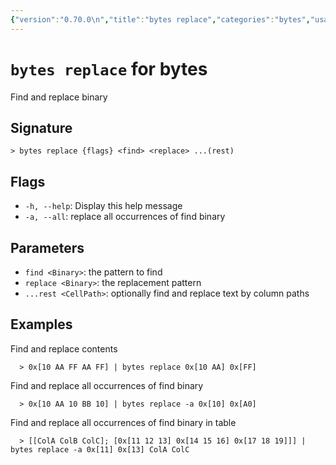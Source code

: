```yaml
---
{"version":"0.70.0\n","title":"bytes replace","categories":"bytes","usage":"Find and replace binary\n"}
---
```

<!-- THIS FILE IS GENERATED BY update_book_commands.cjs USING NUSHELL'S HELP COMMANDS.
REFRAIN FROM EDITING IT MANUALLY.-->
# <code>bytes replace</code> for bytes

<div class='command-title'>Find and replace binary</div>

## Signature

```> bytes replace {flags} <find> <replace> ...(rest)```

## Flags

 * ```-h, --help```: Display this help message
 * ```-a, --all```: replace all occurrences of find binary
## Parameters

 * ```find <Binary>```: the pattern to find
 * ```replace <Binary>```: the replacement pattern
 * ```...rest <CellPath>```: optionally find and replace text by column paths
## Examples

  Find and replace contents
```shell
  > 0x[10 AA FF AA FF] | bytes replace 0x[10 AA] 0x[FF]
```
  Find and replace all occurrences of find binary
```shell
  > 0x[10 AA 10 BB 10] | bytes replace -a 0x[10] 0x[A0]
```
  Find and replace all occurrences of find binary in table
```shell
  > [[ColA ColB ColC]; [0x[11 12 13] 0x[14 15 16] 0x[17 18 19]]] | bytes replace -a 0x[11] 0x[13] ColA ColC
```


